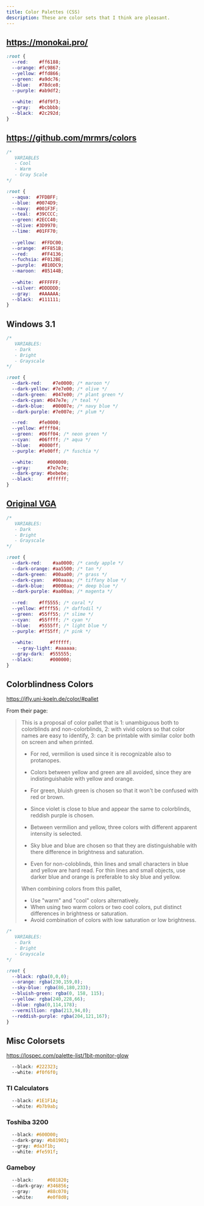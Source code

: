 ```yaml
---
title: Color Palettes (CSS)
description: These are color sets that I think are pleasant.
---
```


## https://monokai.pro/

```css
:root {
  --red:    #ff6188;
  --orange: #fc9867;
  --yellow: #ffd866;
  --green:  #a9dc76;
  --blue:   #78dce8;
  --purple: #ab9df2;
  
  --white:  #fdf9f3;
  --gray: 	#bcbbbb;
  --black:  #2c292d;
}
```

## https://github.com/mrmrs/colors

```css
/* 
   VARIABLES
   - Cool
   - Warm
   - Gray Scale
*/

:root {
  --aqua:  #7FDBFF;
  --blue:  #0074D9;
  --navy:  #001F3F;
  --teal:  #39CCCC;
  --green: #2ECC40;
  --olive: #3D9970;
  --lime:  #01FF70;
  
  --yellow:  #FFDC00;
  --orange:  #FF851B;
  --red:     #FF4136;
  --fuchsia: #F012BE;
  --purple:  #B10DC9;
  --maroon:  #85144B;
  
  --white:  #FFFFFF;
  --silver: #DDDDDD;
  --gray:   #AAAAAA;
  --black:  #111111;
}
```

## Windows 3.1

```css
/* 
   VARIABLES:
   - Dark
   - Bright
   - Grayscale
*/

:root {
  --dark-red:    #7e0000; /* maroon */
  --dark-yellow: #7e7e00; /* olive */
  --dark-green:  #047e00; /* plant green */
  --dark-cyan: #047e7e; /* teal */
  --dark-blue:   #00007e; /* navy blue */
  --dark-purple: #7e007e; /* plum */

  --red:    #fe0000;
  --yellow: #ffff04;
  --green:  #06ff04; /* neon green */
  --cyan:   #06ffff; /* aqua */
  --blue:   #0000ff;
  --purple: #fe00ff; /* fuschia */

  --white:     #000000;
  --gray:      #7e7e7e;
  --dark-gray: #bebebe;
  --black:     #ffffff;
}
```

## [Original VGA](https://en.wikipedia.org/wiki/ANSI_escape_code)

```css
/* 
   VARIABLES:
   - Dark
   - Bright
   - Grayscale
*/

:root {
  --dark-red:    #aa0000; /* candy apple */
  --dark-orange: #aa5500; /* tan */
  --dark-green:  #00aa00; /* grass */
  --dark-cyan: 	 #00aaaa; /* tiffany blue */
  --dark-blue:   #0000aa; /* deep blue */
  --dark-purple: #aa00aa; /* magenta */
  
  --red:    #ff5555; /* coral */
  --yellow: #ffff55; /* daffodil */
  --green:  #55ff55; /* slime */
  --cyan:   #55ffff; /* cyan */
  --blue:   #5555ff; /* light blue */
  --purple: #ff55ff; /* pink */
  
  --white:      #ffffff;
	--gray-light: #aaaaaa;
  --gray-dark: 	#555555;
  --black:      #000000;
}
```

## Colorblindness Colors

https://jfly.uni-koeln.de/color/#pallet

From their page:

> This is a proposal of color pallet that is 
>  1: unambiguous both to colorblinds and non-colorblinds, 
>  2: with vivid colors so that color names are easy to identify, 
>  3: can be printable with similar color both on screen and when printed. 
>
> - For red, vermilion is used since it is recognizable also to protanopes. 
> - Colors between yellow and green are all avoided, since they are indistinguishable with yellow and orange. 
> - For green, bluish green is chosen so that it won't be confused with red or brown. 
> - Since violet is close to blue and appear the same to colorblinds, reddish purple is chosen. 
> - Between vermilion and yellow, three colors with different apparent intensity is selected. 
> - Sky blue and blue are chosen so that they are distinguishable with there difference in brightness and saturation. 
>    
> - Even for non-coloblinds, thin lines and small characters in blue and yellow are hard read. For thin lines and small objects, use darker blue and orange is preferable to sky blue and yellow. 
>    
>
> When combining colors from this pallet, 
>
> - Use "warm" and "cool" colors alternatively. 
> - When using two warm colors or two cool colors, put distinct differences in brightness or saturation. 
> - Avoid combination of colors with low saturation or low brightness. 

```css
/* 
   VARIABLES:
   - Dark
   - Bright
   - Grayscale
*/

:root {
  --black: rgba(0,0,0);
  --orange: rgba(230,159,0);
  --sky-blue: rgba(86,180,233);
  --bluish-green: rgba(0, 158, 115);
  --yellow: rgba(240,228,66);
  --blue: rgba(0,114,178);
  --vermillion: rgba(213,94,0);
  --reddish-purple: rgba(204,121,167);
}
```

## Misc Colorsets

https://lospec.com/palette-list/1bit-monitor-glow

```css
  --black: #222323;
  --white: #f0f6f0;
```

### TI Calculators

```css
  --black: #1E1F1A;
  --white: #b7b9ab;
```

### Toshiba 3200

```css
  --black: #600D00;
  --dark-gray: #b81903;
  --gray: #da3f1b;
  --white: #fe591f;
```

### Gameboy

```css
  --black:     #081820;
  --dark-gray: #346856;
  --gray:      #88c070;
  --white:     #e0f8d0;
```
